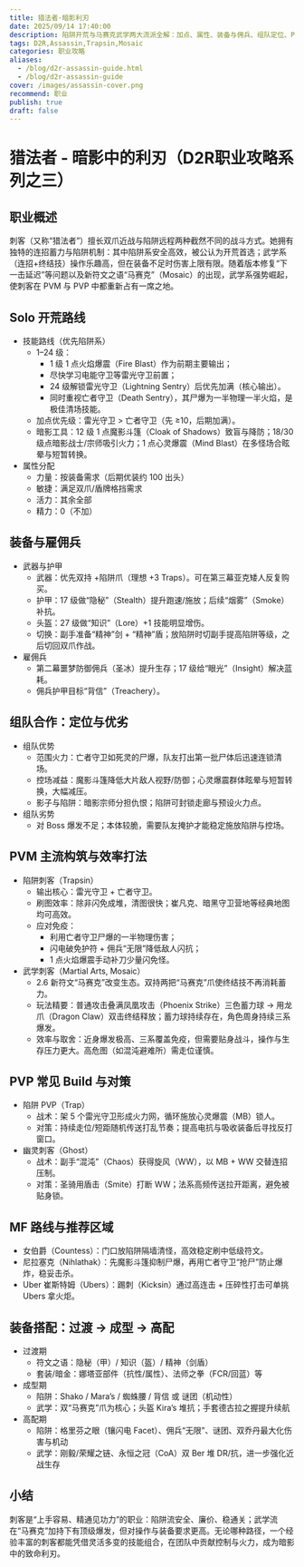 ```yaml
---
title: 猎法者·暗影利刃
date: 2025/09/14 17:40:00
description: 陷阱开荒与马赛克武学两大流派全解：加点、属性、装备与佣兵、组队定位、PVM/PVP打法、MF路线与阶段搭配。
tags: D2R,Assassin,Trapsin,Mosaic
categories: 职业攻略
aliases:
  - /blog/d2r-assassin-guide.html
  - /blog/d2r-assassin-guide
cover: /images/assassin-cover.png
recommend: 职业
publish: true
draft: false
---
```


# 猎法者 - 暗影中的利刃（D2R职业攻略系列之三）

## 职业概述

刺客（又称“猎法者”）擅长双爪近战与陷阱远程两种截然不同的战斗方式。她拥有独特的连招蓄力与陷阱机制：其中陷阱系安全高效，被公认为开荒首选；武学系（连招+终结技）操作乐趣高，但在装备不足时伤害上限有限。随着版本修复“下一击延迟”等问题以及新符文之语“马赛克”（Mosaic）的出现，武学系强势崛起，使刺客在 PVM 与 PVP 中都重新占有一席之地。

## Solo 开荒路线

- 技能路线（优先陷阱系）
  - 1–24 级：
    - 1 级 1 点火焰爆震（Fire Blast）作为前期主要输出；
    - 尽快学习电能守卫等雷光守卫前置；
    - 24 级解锁雷光守卫（Lightning Sentry）后优先加满（核心输出）。
    - 同时重视亡者守卫（Death Sentry），其尸爆为一半物理一半火焰，是极佳清场技能。
  - 加点优先级：雷光守卫 > 亡者守卫（先 ≥10，后期加满）。
  - 暗影工具：12 级 1 点魔影斗篷（Cloak of Shadows）致盲与降防；18/30 级点暗影战士/宗师吸引火力；1 点心灵爆震（Mind Blast）在多怪场合眩晕与短暂转换。
- 属性分配
  - 力量：按装备需求（后期优装约 100 出头）
  - 敏捷：满足双爪/盾牌格挡需求
  - 活力：其余全部
  - 精力：0（不加）

## 装备与雇佣兵

- 武器与护甲
  - 武器：优先双持 +陷阱爪（理想 +3 Traps）。可在第三幕亚克矮人反复购买。
  - 护甲：17 级做“隐秘”（Stealth）提升跑速/施放；后续“烟雾”（Smoke）补抗。
  - 头盔：27 级做“知识”（Lore）+1 技能明显增伤。
  - 切换：副手准备“精神”剑 + “精神”盾；放陷阱时切副手提高陷阱等级，之后切回双爪作战。
- 雇佣兵
  - 第二幕噩梦防御佣兵（圣冰）提升生存；17 级给“眼光”（Insight）解决蓝耗。
  - 佣兵护甲目标“背信”（Treachery）。

## 组队合作：定位与优劣

- 组队优势
  - 范围火力：亡者守卫如死灵的尸爆，队友打出第一批尸体后迅速连锁清场。
  - 控场减益：魔影斗篷降低大片敌人视野/防御；心灵爆震群体眩晕与短暂转换，大幅减压。
  - 影子与陷阱：暗影宗师分担仇恨；陷阱可封锁走廊与预设火力点。
- 组队劣势
  - 对 Boss 爆发不足；本体较脆，需要队友掩护才能稳定施放陷阱与控场。

## PVM 主流构筑与效率打法

- 陷阱刺客（Trapsin）
  - 输出核心：雷光守卫 + 亡者守卫。
  - 刷图效率：除非闪免成堆，清图很快；崔凡克、暗黑守卫营地等经典地图均可高效。
  - 应对免疫：
    - 利用亡者守卫尸爆的一半物理伤害；
    - 闪电破免护符 + 佣兵“无限”降低敌人闪抗；
    - 1 点火焰爆震手动补刀少量闪免怪。
- 武学刺客（Martial Arts, Mosaic）
  - 2.6 新符文“马赛克”改变生态。双持两把“马赛克”爪使终结技不再消耗蓄力。
  - 玩法精要：普通攻击叠满凤凰攻击（Phoenix Strike）三色蓄力球 → 用龙爪（Dragon Claw）双击终结释放；蓄力球持续存在，角色周身持续三系爆发。
  - 效率与取舍：近身爆发极高、三系覆盖免疫，但需要贴身战斗，操作与生存压力更大。高危图（如混沌避难所）需走位谨慎。

## PVP 常见 Build 与对策

- 陷阱 PVP（Trap）
  - 战术：架 5 个雷光守卫形成火力网，循环施放心灵爆震（MB）锁人。
  - 对策：持续走位/短距随机传送打乱节奏；提高电抗与吸收装备后寻找反打窗口。
- 幽灵刺客（Ghost）
  - 战术：副手“混沌”（Chaos）获得旋风（WW），以 MB + WW 交替连招压制。
  - 对策：圣骑用盾击（Smite）打断 WW；法系高频传送拉开距离，避免被贴身锁。

## MF 路线与推荐区域

- 女伯爵（Countess）：门口放陷阱隔墙清怪，高效稳定刷中低级符文。
- 尼拉塞克（Nihlathak）：先魔影斗篷抑制尸爆，再用亡者守卫“抢尸”防止爆炸，稳妥击杀。
- Uber 崔斯特姆（Ubers）：踢刺（Kicksin）通过高连击 + 压碎性打击可单挑 Ubers 拿火炬。

## 装备搭配：过渡 → 成型 → 高配

- 过渡期
  - 符文之语：隐秘（甲）/ 知识（盔）/ 精神（剑盾）
  - 套装/暗金：娜塔亚部件（抗性/属性）、法师之拳（FCR/回蓝）等
- 成型期
  - 陷阱：Shako / Mara’s / 蜘蛛腰 / 背信 或 谜团（机动性）
  - 武学：双“马赛克”爪为核心；头盔 Kira’s 堆抗；手套德古拉之握提升续航
- 高配期
  - 陷阱：格里芬之眼（镶闪电 Facet）、佣兵“无限”、谜团、双乔丹最大化伤害与机动
  - 武学：刚毅/荣耀之链、永恒之冠（CoA）双 Ber 堆 DR/抗，进一步强化近战生存

## 小结

刺客是“上手容易、精通见功力”的职业：陷阱流安全、廉价、稳通关；武学流在“马赛克”加持下有顶级爆发，但对操作与装备要求更高。无论哪种路径，一个经验丰富的刺客都能凭借灵活多变的技能组合，在团队中贡献控制与火力，成为暗影中的致命利刃。
